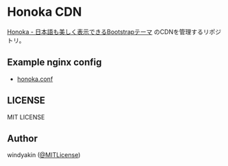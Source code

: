 # Honoka CDN

[Honoka - 日本語も美しく表示できるBootstrapテーマ](http://honokak.osaka/) のCDNを管理するリポジトリ。

## Example nginx config

* [honoka.conf](config/honoka.conf)

## LICENSE

MIT LICENSE

## Author

windyakin ([@MITLicense](https://twitter.com/MITLicense))
